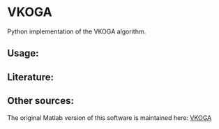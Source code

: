 # VKOGA

Python implementation of the VKOGA algorithm.

## Usage:



## Literature:




## Other sources:
The original Matlab version of this software is maintained here:
[VKOGA](https://gitlab.mathematik.uni-stuttgart.de/pub/ians-anm/vkoga)





